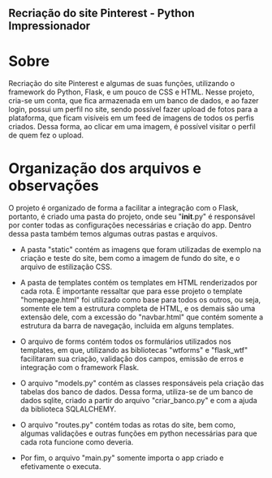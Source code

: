 ## Recriação do site Pinterest - Python Impressionador

# Sobre

Recriação do site Pinterest e algumas de suas funções, utilizando o framework do Python, Flask, e um pouco de CSS e HTML.
Nesse projeto, cria-se um conta, que fica armazenada em um banco de dados, e ao fazer login, possui um perfil no site, sendo possível fazer upload de fotos para a plataforma, que ficam visíveis em um feed de imagens de todos os perfis criados. Dessa forma, ao clicar em uma imagem, é possível visitar o perfil de quem fez o upload.

# Organização dos arquivos e observações

O projeto é organizado de forma a facilitar a integração com o Flask, portanto, é criado uma pasta do projeto, onde seu "__init__.py" é responsável por conter todas as configurações necessárias e criação do app. Dentro dessa pasta também temos algumas outras pastas e arquivos.

- A pasta "static" contém as imagens que foram utilizadas de exemplo na criação e teste do site, bem como a imagem de fundo do site, e o arquivo de estilização CSS.

- A pasta de templates contém os templates em HTML renderizados por cada rota. É importante ressaltar que para esse projeto o template "homepage.html" foi utilizado como base para todos os outros, ou seja, somente ele tem a estrutura completa de HTML, e os demais são uma extensão dele, com a excessão do "navbar.html" que contém somente a estrutura da barra de navegação, incluida em alguns templates.

- O arquivo de forms contém todos os formulários utilizados nos templates, em que, utilizando as bibliotecas "wtforms" e "flask_wtf" facilitaram sua criação, validação dos campos, emissão de erros e integração com o framework Flask.

- O arquivo "models.py" contém as classes responsáveis pela criação das tabelas dos banco de dados. Dessa forma, utiliza-se de um banco de dados sqlite, criado a partir do arquivo "criar_banco.py" e com a ajuda da biblioteca SQLALCHEMY.

- O arquivo "routes.py" contém todas as rotas do site, bem como, algumas validações e outras funções em python necessárias para que cada rota funcione como deveria.

- Por fim, o arquivo "main.py" somente importa o app criado e efetivamente o executa.
